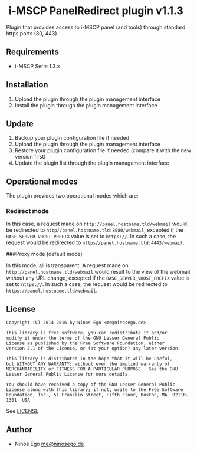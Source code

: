 #  i-MSCP PanelRedirect plugin v1.1.3

Plugin that provides access to i-MSCP panel (and tools) through standard https ports (80, 443).

## Requirements

* i-MSCP Serie 1.3.x

## Installation

1. Upload the plugin through the plugin management interface
2. Install the plugin through the plugin management interface

## Update

1. Backup your plugin configuration file if needed
2. Upload the plugin through the plugin management interface
3. Restore your plugin configuration file if needed (compare it with the new version first)
4. Update the plugin list through the plugin management interface

## Operational modes

The plugin provides two operational modes which are:

### Redirect mode

In this case, a request made on `http://panel.hostname.tld/webmail` would be redirected to 
`http//panel.hostname.tld:8080/webmail`, excepted if the `BASE_SERVER_VHOST_PREFIX` value is set to `https://`. In such
a case, the request would be redirected to `https//panel.hostname.tld:4443/webmail`.

###Proxy mode (default mode)

In this mode, all is transparent. A request made on `http://panel.hostname.tld/webmail` would result to the view of the
webmail without any URL change, excepted if the `BASE_SERVER_VHOST_PREFIX` value is set to `https://`. In such a case,
the request would be redirected to `https://panel.hostname.tld/webmail`.

## License

```
Copyright (C) 2014-2016 by Ninos Ego <me@ninosego.de>

This library is free software; you can redistribute it and/or
modify it under the terms of the GNU Lesser General Public
License as published by the Free Software Foundation; either
version 2.1 of the License, or (at your option) any later version.

This library is distributed in the hope that it will be useful,
but WITHOUT ANY WARRANTY; without even the implied warranty of
MERCHANTABILITY or FITNESS FOR A PARTICULAR PURPOSE.  See the GNU
Lesser General Public License for more details.

You should have received a copy of the GNU Lesser General Public
License along with this library; if not, write to the Free Software
Foundation, Inc., 51 Franklin Street, Fifth Floor, Boston, MA  02110-1301  USA
```

See [LICENSE](LICENSE)

## Author

* Ninos Ego <me@ninosego.de>
